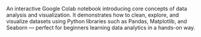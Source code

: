 An interactive Google Colab notebook introducing core concepts of data analysis and visualization. It demonstrates how to clean, explore, and visualize datasets using Python libraries such as Pandas, Matplotlib, and Seaborn — perfect for beginners learning data analytics in a hands-on way.
